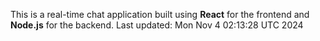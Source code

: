 This is a real-time chat application built using **React** for the frontend and **Node.js** for the backend.
Last updated: Mon Nov  4 02:13:28 UTC 2024
